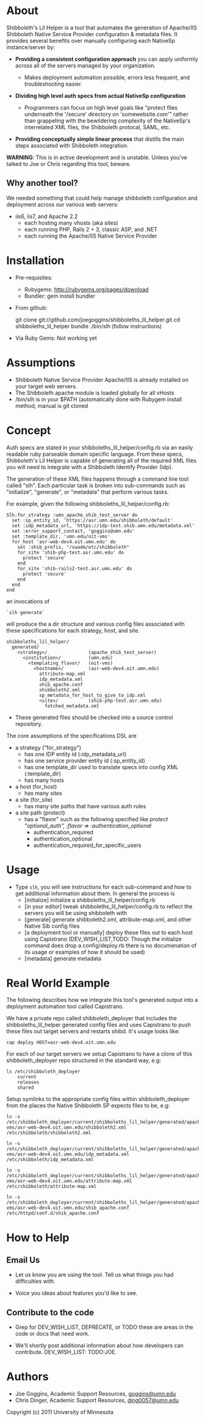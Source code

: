 About
=====
Shibboleth's Lil Helper is a tool that automates the generation of Apache/IIS Shibboleth Native Service Provider configuration & metadata files.  It provides several benefits over manually configuring each NativeSp instance/server by:

* __Providing a consistent configuration approach__ you can apply uniformly across all of the servers managed by your organization.
  * Makes deployment automation possible, errors less frequent, and troubleshooting easier.

* __Dividing high level auth specs from actual NativeSp configuration__
  * Programmers can focus on high level goals like "protect files underneath the '/secure' directory on 'somewebsite.com'" rather than grappeling with the bewildering complexity of the NativeSp's interrelated XML files, the Shibboleth protocal, SAML, etc.  

* __Providing conceptually simple linear process__ that distills the main steps associated with Shibboleth integration.

**WARNING**: This is in active development and is unstable. 
Unless you've talked to Joe or Chris regarding this tool, beware.

Why another tool?
-----------------
We needed something that could help manage shibboleth configuration and deployment across our various web servers:

* iis6, iis7, and Apache 2.2
  * each hosting many vhosts (aka sites)
  * each running PHP, Rails 2 + 3, classic ASP, and .NET
  * each running the Apache/IIS Native Service Provider

Installation
============
* Pre-requisites:
  * Rubygems: http://rubygems.org/pages/download
  * Bundler: gem install bundler
  
* From github:

    git clone git://github.com/joegoggins/shibboleths_lil_helper.git
    cd shibboleths_lil_helper
    bundle
    ./bin/slh
    (follow instructions)

* Via Ruby Gems: Not working yet

Assumptions
===========
* Shibboleth Native Service Provider Apache/IIS is already installed on your target web servers.
* The Shibboleth apache module is loaded globally for all vHosts
* /bin/slh is in your $PATH (automatically done with Rubygem install
  method, manual is git cloned

Concept
=======

Auth specs are stated in your shibboleths_lil_helper/config.rb
via an easily readable ruby parseable domain specific language.  From these specs, Shibboleth's Lil Helper is capable of generating all of the required XML files you will need to integrate with
a Shibboleth Identify Provider (Idp).

The generation of these XML files happens through a command line tool
called "slh".  Each particular task is broken into sub-commands such as
"initialize", "generate", or "metadata" that perform various tasks.

For example, given the following shibboleths_lil_helper/config.rb:

    Slh.for_strategy :umn_apache_shib_test_server do
      set :sp_entity_id, 'https://asr.umn.edu/shibboleth/default'
      set :idp_metadata_url, 'https://idp-test.shib.umn.edu/metadata.xml'
      set :error_support_contact, 'goggins@umn.edu'
      set :template_dir, 'umn.edu/oit-vms'
      for_host 'asr-web-dev4.oit.umn.edu' do
        set :shib_prefix, "/swadm/etc/shibboleth"
        for_site 'shib-php-test.asr.umn.edu' do
          protect 'secure'
        end
        for_site 'shib-rails2-test.asr.umn.edu' do
          protect 'secure'
        end
      end
    end

an invocations of

    `slh generate`

will produce the a dir structure and various config files
associated with these specifications for each strategy, host, and site.

    shibboleths_lil_helper/
      generated/
        <strategy>/               (apache_shib_test_server)
          <institution>/          (umn.edu)
            <templating_flavor/   (oit-vms)
              <hostname>/         (asr-web-dev4.oit.umn.edu)
                attribute-map.xml
                idp_metadata.xml
                shib_apache.conf
                shibboleth2.xml
                sp_metadata_for_host_to_give_to_idp.xml 
                <site>/           (shib-php-test.asr.umn.edu)
                  fetched_metadata.xml

* These generated files should be checked into a source control repository.

The core assumptions of the specifications DSL are

* a strategy ("for_strategy")
  * has one IDP entity id (:idp_metadata_url)
  * has one service provider entity id (:sp_entity_id)
  * has one template_dir used to translate specs into config XML (:template_dir)
  * has many hosts
* a host (for_host)
  * has many sites 
* a site (for_site)
  * has many site paths that have various auth rules
* a site path (protect)
  * has a "flavor" such as the following specified like
    *protect "optional_auth", :flavor => :authentication_optional*
    * authentication_required
    * authentication_optional
    * authentication_required_for_specific_users


Usage
=====
* Type `slh`, you will see instructions for each sub-command and how
  to get additional information about them.  In general the process is
  * [initialize] initialize a shibboleths_lil_helper/config.rb
  * [in your editor] tweak shibboleths_lil_helper/config.rb to reflect the servers you
    will be using shibboleth with
  * [generate] generate shibboleth2.xml, attribute-map.xml, and other Native Sib
    config files
  * [a deployment tool or manually] deploy these files out to each host using Capistrano (DEV_WISH_LIST,TODO: Though the initialize command does drop a config/deploy.rb there is no documenation of its usage or examples of how it should be used)
  * [metadata] generate metadata

Real World Example
==================
The following describes how we integrate this tool's generated output
into a deployment automation tool called Capistrano.

We have a private repo called shibboleth_deployer that includes the shibboleths_lil_helper generated config files and uses Capistrano to push these files out target servers and restarts shibd.  It's usage looks like:

    cap deploy HOST=asr-web-dev4.oit.umn.edu

For each of our target servers we setup Capistrano to have a clone of
this shibboleth_deployer repo structured in the standard way, e.g:

    ls /etc/shibboleth_deployer
        current
        releases
        shared

Setup symlinks to the appropriate config files within
shibboleth_deployer from the places the Native Shibboleth SP expects
files to be, e.g:

    ln -s /etc/shibboleth_deployer/current/shibboleths_lil_helper/generated/apache_shib_test_server/umn.edu/oit-vms/asr-web-dev4.oit.umn.edu/shibboleth2.xml /etc/shibboleth/shibboleth2.xml

    ln -s /etc/shibboleth_deployer/current/shibboleths_lil_helper/generated/apache_shib_test_server/umn.edu/oit-vms/asr-web-dev4.oit.umn.edu/idp_metadata.xml /etc/shibboleth/idp_metadata.xml

    ln -s /etc/shibboleth_deployer/current/shibboleths_lil_helper/generated/apache_shib_test_server/umn.edu/oit-vms/asr-web-dev4.oit.umn.edu/attribute-map.xml /etc/shibboleth/attribute-map.xml

    ln -s /etc/shibboleth_deployer/current/shibboleths_lil_helper/generated/apache_shib_test_server/umn.edu/oit-vms/asr-web-dev4.oit.umn.edu/shib_apache.conf /etc/httpd/conf.d/shib_apache.conf


How to Help
======================

Email Us
----------------------
* Let us know you are using the tool.  Tell us what things you had
  difficulties with.

* Voice you ideas about features you'd like to see.

Contribute to the code
----------------------
* Grep for DEV_WISH_LIST, DEPRECATE, or TODO these are areas in the code or docs that need
  work.

* We'll shortly post additional information about how developers can
  contribute. DEV_WISH_LIST: TODO:JOE.

Authors
=======
* Joe Goggins, Academic Support Resources, goggins@umn.edu
* Chris Dinger, Academic Support Resources, ding0057@umn.edu


Copyright (c) 2011 University of Minnesota

